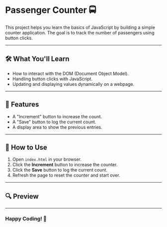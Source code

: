 # Passenger Counter 🚍

This project helps you learn the basics of JavaScript by building a simple counter application. The goal is to track the number of passengers using button clicks.

---

## 🛠️ What You'll Learn

- How to interact with the DOM (Document Object Model).
- Handling button clicks with JavaScript.
- Updating and displaying values dynamically on a webpage.

---

## 🚀 Features

- A "Increment" button to increase the count.
- A "Save" button to log the current count.
- A display area to show the previous entries.

---

## 🌟 How to Use

1. Open `index.html` in your browser.
2. Click the **Increment** button to increase the counter.
3. Click the **Save** button to log the current count.
4. Refresh the page to reset the counter and start over.

---

## 🔍 Preview



---

### Happy Coding! 🚀
